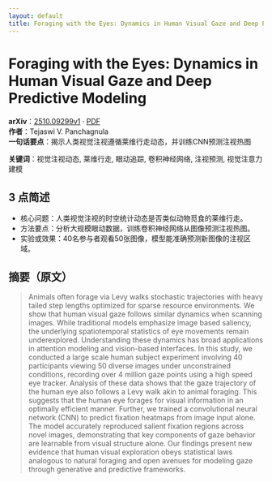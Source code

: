 ```yaml
---
layout: default
title: Foraging with the Eyes: Dynamics in Human Visual Gaze and Deep Predictive Modeling
---
```


# Foraging with the Eyes: Dynamics in Human Visual Gaze and Deep Predictive Modeling
**arXiv**：[2510.09299v1](https://arxiv.org/abs/2510.09299) · [PDF](https://arxiv.org/pdf/2510.09299.pdf)  
**作者**：Tejaswi V. Panchagnula  
**一句话要点**：揭示人类视觉注视遵循莱维行走动态，并训练CNN预测注视热图

**关键词**：视觉注视动态, 莱维行走, 眼动追踪, 卷积神经网络, 注视预测, 视觉注意力建模

## 3 点简述
- 核心问题：人类视觉注视的时空统计动态是否类似动物觅食的莱维行走。
- 方法要点：分析大规模眼动数据，训练卷积神经网络从图像预测注视热图。
- 实验或效果：40名参与者观看50张图像，模型能准确预测新图像的注视区域。

## 摘要（原文）

> Animals often forage via Levy walks stochastic trajectories with heavy tailed
> step lengths optimized for sparse resource environments. We show that human
> visual gaze follows similar dynamics when scanning images. While traditional
> models emphasize image based saliency, the underlying spatiotemporal statistics
> of eye movements remain underexplored. Understanding these dynamics has broad
> applications in attention modeling and vision-based interfaces. In this study,
> we conducted a large scale human subject experiment involving 40 participants
> viewing 50 diverse images under unconstrained conditions, recording over 4
> million gaze points using a high speed eye tracker. Analysis of these data
> shows that the gaze trajectory of the human eye also follows a Levy walk akin
> to animal foraging. This suggests that the human eye forages for visual
> information in an optimally efficient manner. Further, we trained a
> convolutional neural network (CNN) to predict fixation heatmaps from image
> input alone. The model accurately reproduced salient fixation regions across
> novel images, demonstrating that key components of gaze behavior are learnable
> from visual structure alone. Our findings present new evidence that human
> visual exploration obeys statistical laws analogous to natural foraging and
> open avenues for modeling gaze through generative and predictive frameworks.

